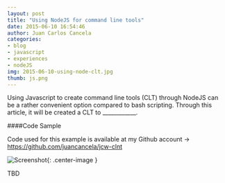 ```yaml
---
layout: post
title: "Using NodeJS for command line tools"
date: 2015-06-10 16:54:46
author: Juan Carlos Cancela
categories: 
- blog 
- javascript
- experiences
- nodeJS
img: 2015-06-10-using-node-clt.jpg
thumb: js.png
---
```


Using Javascript to create command line tools (CLT) through NodeJS can be a rather convenient option compared to bash scripting.
Through this article, it will be created a CLT to ____________.
 
 
####Code Sample

Code used for this example is available at my Github account -> https://github.com/juancancela/jcw-clnt

![Screenshot](https://dl.dropboxusercontent.com/u/3868882/juancancela.work.io/posts/2014-04-25-slicing-techs-per-method/img1.png){: .center-image }

TBD



